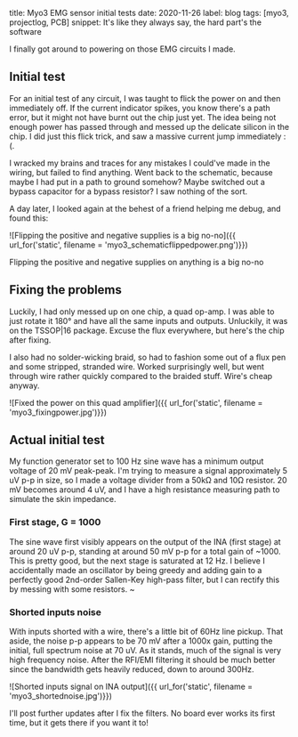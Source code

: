 title: Myo3 EMG sensor initial tests
date: 2020-11-26
label: blog
tags: [myo3, projectlog, PCB]
snippet: It's like they always say, the hard part's the software


I finally got around to powering on those EMG circuits I made. 


## Initial test
For an initial test of any circuit, I was taught to flick the power on and then immediately off. If the current indicator spikes, you know there's a path error, but it might not have burnt out the chip just yet. The idea being not enough power has passed through and messed up the delicate silicon in the chip. I did just this flick trick, and saw a massive current jump immediately :(.

I wracked my brains and traces for any mistakes I could've made in the wiring, but failed to find anything. Went back to the schematic, because maybe I had put in a path to ground somehow? Maybe switched out a bypass capacitor for a bypass resistor? I saw nothing of the sort.

A day later, I looked again at the behest of a friend helping me debug, and found this:

![Flipping the positive and negative supplies is a big no-no]({{ url_for('static', filename = 'myo3_schematicflippedpower.png')}})
<p class="caption">Flipping the positive and negative supplies on anything is a big no-no</p>

## Fixing the problems
Luckily, I had only messed up on one chip, a quad op-amp. I was able to just rotate it 180° and have all the same inputs and outputs. Unluckily, it was on the TSSOP|16 package. Excuse the flux everywhere, but here's the chip after fixing.

I also had no solder-wicking braid, so had to fashion some out of a flux pen and some stripped, stranded wire. Worked surprisingly well, but went through wire rather quickly compared to the braided stuff. Wire's cheap anyway. 

![Fixed the power on this quad amplifier]({{ url_for('static', filename = 'myo3_fixingpower.jpg')}})


## Actual initial test
My function generator set to 100 Hz sine wave has a minimum output voltage of 20 mV peak-peak. I'm trying to measure a signal approximately 5 uV p-p in size, so I made a voltage divider from a 50kΩ and 10Ω resistor. 20 mV becomes around 4 uV, and I have a high resistance measuring path to simulate the skin impedance. 

### First stage, G = 1000
The sine wave first visibly appears on the output of the INA (first stage) at around 20 uV p-p, standing at around 50 mV p-p for a total gain of ~1000. This is pretty good, but the next stage is saturated at 12 Hz. I believe I accidentally made an oscillator by being greedy and adding gain to a perfectly good 2nd-order Sallen-Key high-pass filter, but I can rectify this by messing with some resistors. 
~

### Shorted inputs noise
With inputs shorted with a wire, there's a little bit of 60Hz line pickup. That aside, the noise p-p appears to be 70 mV after a 1000x gain, putting the initial, full spectrum noise at 70 uV. As it stands, much of the signal is very high frequency noise. After the RFI/EMI filtering it should be much better since the bandwidth gets heavily reduced, down to around 300Hz. 

![Shorted inputs signal on INA output]({{ url_for('static', filename = 'myo3_shortednoise.jpg')}})

I'll post further updates after I fix the filters. No board ever works its first time, but it gets there if you want it to!

